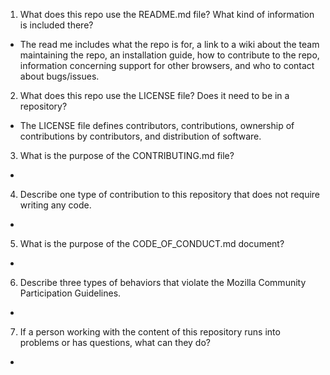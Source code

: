 1. What does this repo use the README.md file? What kind of information is included there?
- The read me includes what the repo is for, a link to a wiki about the team maintaining the repo, an installation guide, how to contribute to the repo, information concerning support for other browsers, and who to contact about bugs/issues.

2. What does this repo use the LICENSE file? Does it need to be in a repository?
- The LICENSE file defines contributors, contributions, ownership of contributions by contributors, and distribution of software. 

3. What is the purpose of the CONTRIBUTING.md file?
- 

4. Describe one type of contribution to this repository that does not require writing any code.
- 

5. What is the purpose of the CODE_OF_CONDUCT.md document?
- 

6. Describe three types of behaviors that violate the Mozilla Community Participation Guidelines.
- 

7. If a person working with the content of this repository runs into problems or has questions, what can they do?
- 